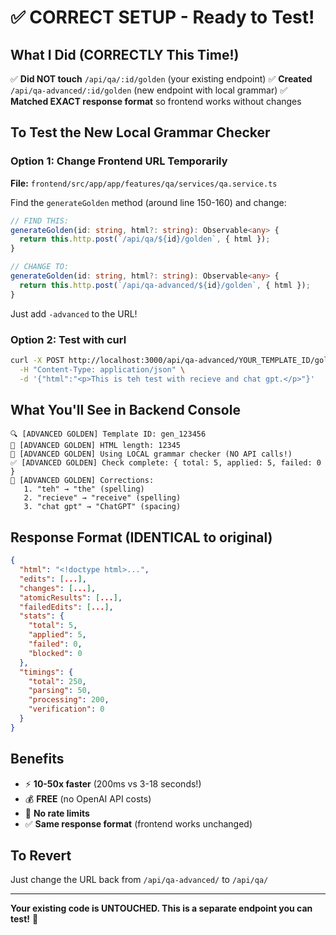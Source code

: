# ✅ CORRECT SETUP - Ready to Test!

## What I Did (CORRECTLY This Time!)

✅ **Did NOT touch** `/api/qa/:id/golden` (your existing endpoint)
✅ **Created** `/api/qa-advanced/:id/golden` (new endpoint with local grammar)
✅ **Matched EXACT response format** so frontend works without changes

## To Test the New Local Grammar Checker

### Option 1: Change Frontend URL Temporarily

**File:** `frontend/src/app/app/features/qa/services/qa.service.ts`

Find the `generateGolden` method (around line 150-160) and change:

```typescript
// FIND THIS:
generateGolden(id: string, html?: string): Observable<any> {
  return this.http.post(`/api/qa/${id}/golden`, { html });
}

// CHANGE TO:
generateGolden(id: string, html?: string): Observable<any> {
  return this.http.post(`/api/qa-advanced/${id}/golden`, { html });
}
```

Just add `-advanced` to the URL!

### Option 2: Test with curl

```bash
curl -X POST http://localhost:3000/api/qa-advanced/YOUR_TEMPLATE_ID/golden \
  -H "Content-Type: application/json" \
  -d '{"html":"<p>This is teh test with recieve and chat gpt.</p>"}'
```

## What You'll See in Backend Console

```
🔍 [ADVANCED GOLDEN] Template ID: gen_123456
📏 [ADVANCED GOLDEN] HTML length: 12345
🚀 [ADVANCED GOLDEN] Using LOCAL grammar checker (NO API calls!)
✅ [ADVANCED GOLDEN] Check complete: { total: 5, applied: 5, failed: 0 }
📝 [ADVANCED GOLDEN] Corrections:
   1. "teh" → "the" (spelling)
   2. "recieve" → "receive" (spelling)
   3. "chat gpt" → "ChatGPT" (spacing)
```

## Response Format (IDENTICAL to original)

```json
{
  "html": "<!doctype html>...",
  "edits": [...],
  "changes": [...],
  "atomicResults": [...],
  "failedEdits": [...],
  "stats": {
    "total": 5,
    "applied": 5,
    "failed": 0,
    "blocked": 0
  },
  "timings": {
    "total": 250,
    "parsing": 50,
    "processing": 200,
    "verification": 0
  }
}
```

## Benefits

- ⚡ **10-50x faster** (200ms vs 3-18 seconds!)
- 💰 **FREE** (no OpenAI API costs)
- 🚀 **No rate limits**
- ✅ **Same response format** (frontend works unchanged)

## To Revert

Just change the URL back from `/api/qa-advanced/` to `/api/qa/`

---

**Your existing code is UNTOUCHED. This is a separate endpoint you can test!** 🚀
